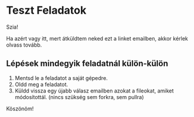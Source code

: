 # Teszt Feladatok

Szia!

Ha azért vagy itt, mert átküldtem neked ezt a linket emailben, akkor kérlek olvass tovább.

## Lépések mindegyik feladatnál külön-külön

1. Mentsd le a feladatot a saját gépedre.
2. Oldd meg a feladatot.
3. Küldd vissza egy újabb válasz emailben azokat a fileokat, amiket módosítottál. (nincs szükség sem forkra, sem pullra)

Köszönöm!
